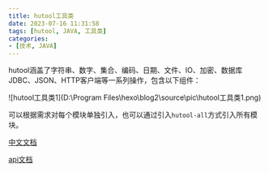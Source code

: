 ```yaml
---
title: hutool工具类
date: 2023-07-16 11:31:58
tags: [hutool, JAVA, 工具类]
categories:
- [技术, JAVA]
---
```


hutool涵盖了字符串、数字、集合、编码、日期、文件、IO、加密、数据库JDBC、JSON、HTTP客户端等一系列操作，包含以下组件：

![hutool工具类1](D:\Program Files\hexo\blog2\source\pic\hutool工具类1.png)

可以根据需求对每个模块单独引入，也可以通过引入`hutool-all`方式引入所有模块。

[中文文档](https://www.hutool.cn/docs/#/)

[api文档](https://apidoc.gitee.com/dromara/hutool/)

